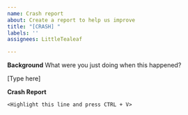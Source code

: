 ```yaml
---
name: Crash report
about: Create a report to help us improve
title: "[CRASH] "
labels: ''
assignees: LittleTealeaf

---
```


**Background**
What were you just doing when this happened?

[Type here]

**Crash Report**

```
<Highlight this line and press CTRL + V>
```
